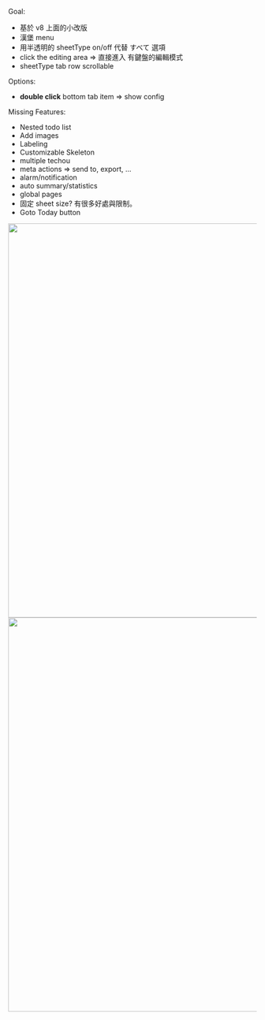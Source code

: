Goal:
  - 基於 v8 上面的小改版
  - 漢堡 menu
  - 用半透明的 sheetType on/off 代替 すべて 選項
  - click the editing area => 直接進入 有鍵盤的編輯模式
  - sheetType tab row scrollable


Options:
  - **double click** bottom tab item => show config

Missing Features:
  - Nested todo list
  - Add images
  - Labeling
  - Customizable Skeleton
  - multiple techou
  - meta actions => send to, export, ...
  - alarm/notification
  - auto summary/statistics
  - global pages
  - 固定 sheet size? 有很多好處與限制。
  - Goto Today button

<img src="https://raw.githubusercontent.com/wangchou/OnigiriNote/master/design/img/wireframe_v9.jpg" height="800">
<img src="https://raw.githubusercontent.com/wangchou/OnigiriNote/master/design/img/wireframe_v9_pages.jpg" height="800">
